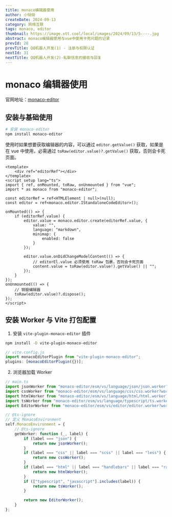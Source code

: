 ```yaml
---
title: monaco编辑器使用
author: 小恸恸
createDate: 2024-09-13
category: 网络互联
tags: monaco, editor
thumbnail: https://image.xtt.cool/local/images/2024/09/13/5----.jpg
abstract: monaco编辑器使用与vue中使用卡死问题的记录
prevId: 28
prevTitle: QQ机器人开发(1) - 注册与权限认证
nextId: 31
nextTitle: QQ机器人开发(2)-私聊信息的接收与回复
---
```


# monaco 编辑器使用

官网地址：[monaco-editor](https://microsoft.github.io/monaco-editor/)

## 安装与基础使用

```bash
# 安装 monaco-editor
npm install monaco-editor
```

使用时如果想要获取编辑器的内容，可以通过 `editor.getValue()` 获取，如果是在 vue 中使用，必需通过 `toRaw(editor.value)?.getValue()` 获取，否则会卡死页面。

```vue
<template>
	<div ref="editorRef"></div>
</template>
<script setup lang="ts">
import { ref, onMounted, toRaw, onUnmounted } from "vue";
import * as monaco from "monaco-editor";

const editorRef = ref<HTMLElement | null>(null);
const editor = ref<monaco.editor.IStandaloneCodeEditor>();

onMounted(() => {
	if (editorRef.value) {
		editor.value = monaco.editor.create(editorRef.value, {
			value: "",
			language: "markdown",
			minimap: {
				enabled: false
			}
		});

		editor.value.onDidChangeModelContent(() => {
			// editorEl.value 必须使用 toRaw 包裹，否则会卡死页面
			content.value = toRaw(editor.value!).getValue() || "";
		});
	}
});
onUnmounted(() => {
	// 销毁编辑器
	toRaw(editor.value)?.dispose();
});
</script>
```

## 安装 Worker 与 Vite 打包配置

1. 安装 `vite-plugin-monaco-editor` 插件

```bash
npm install -D vite-plugin-monaco-editor
```

```js
// vite.config.js
import monacoEditorPlugin from "vite-plugin-monaco-editor";
plugins: [monacoEditorPlugin({})];
```

2. 浏览器加载 Worker

```ts
// main.ts
import jsonWorker from "monaco-editor/esm/vs/language/json/json.worker?worker";
import cssWorker from "monaco-editor/esm/vs/language/css/css.worker?worker";
import htmlWorker from "monaco-editor/esm/vs/language/html/html.worker?worker";
import tsWorker from "monaco-editor/esm/vs/language/typescript/ts.worker?worker";
import EditorWorker from "monaco-editor/esm/vs/editor/editor.worker?worker";

// @ts-ignore
// 定义 MonacoEnvironment
self.MonacoEnvironment = {
	// @ts-ignore
	getWorker: function (_, label) {
		if (label === "json") {
			return new jsonWorker();
		}
		if (label === "css" || label === "scss" || label === "less") {
			return new cssWorker();
		}
		if (label === "html" || label === "handlebars" || label === "razor") {
			return new htmlWorker();
		}
		if (["typescript", "javascript"].includes(label)) {
			return new tsWorker();
		}

		return new EditorWorker();
	}
};
```
